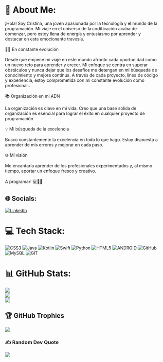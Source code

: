 # 💫 About Me:
¡Hola! Soy Cristina, una joven apasionada por la tecnología y el mundo de la programación. Mi viaje en el universo de la codificación acaba de comenzar, pero estoy llena de energía y entusiasmo por aprender y destacar en esta emocionante travesía.<br><br>👩‍💻 En constante evolución<br><br>Desde que empecé mi viaje en este mundo afronto cada oportunidad como un nuevo reto para aprender y crecer. Mi enfoque se centra en superar obstáculos y nunca dejar que los desafíos me detengan en mi búsqueda de conocimiento y mejora continua. A través de cada proyecto, línea de código y experiencia, estoy comprometida con mi constante evolución como profesional..<br><br>📚 Organización en mi ADN<br><br>La organización es clave en mi vida.  Creo que una base sólida de organización es esencial para lograr el éxito en cualquier proyecto de programación.<br><br>💡 Mi búsqueda de la excelencia<br><br>Busco constantemente la excelencia en todo lo que hago. Estoy dispuesta a aprender de mis errores y mejorar en cada paso. <br><br>🌐 Mi visión<br><br>Me encantaría aprender de los profesionales experimentados y, al mismo tiempo, aportar un enfoque fresco y creativo.<br><br>A programar! 💻🌟🚀


## 🌐 Socials:
[![LinkedIn](https://img.shields.io/badge/LinkedIn-%230077B5.svg?logo=linkedin&logoColor=white)](https://linkedin.com/in/cristinaamoedofragueiro) 

# 💻 Tech Stack:
![CSS3](https://img.shields.io/badge/css3-%231572B6.svg?style=for-the-badge&logo=css3&logoColor=white) ![Java](https://img.shields.io/badge/java-%23ED8B00.svg?style=for-the-badge&logo=java&logoColor=white) ![Kotlin](https://img.shields.io/badge/kotlin-%230095D5.svg?style=for-the-badge&logo=kotlin&logoColor=white) ![Swift](https://img.shields.io/badge/swift-F54A2A?style=for-the-badge&logo=swift&logoColor=white) ![Python](https://img.shields.io/badge/python-3670A0?style=for-the-badge&logo=python&logoColor=ffdd54) ![HTML5](https://img.shields.io/badge/html5-%23E34F26.svg?style=for-the-badge&logo=html5&logoColor=white) ![ANDROID](https://img.shields.io/badge/android-%2320232a.svg?style=for-the-badge&logo=android&logoColor=%a4c639) ![GitHub](https://img.shields.io/badge/GitHub-%23121011.svg?style=for-the-badge&logo=github&logoColor=white) ![MySQL](https://img.shields.io/badge/mysql-%2300f.svg?style=for-the-badge&logo=mysql&logoColor=white) ![GIT](https://img.shields.io/badge/Git-fc6d26?style=for-the-badge&logo=git&logoColor=white)
# 📊 GitHub Stats:
![](https://github-readme-stats.vercel.app/api?username=crisamoedo&theme=omni&hide_border=false&include_all_commits=false&count_private=false)<br/>
![](https://github-readme-streak-stats.herokuapp.com/?user=crisamoedo&theme=omni&hide_border=false)<br/>
![](https://github-readme-stats.vercel.app/api/top-langs/?username=crisamoedo&theme=omni&hide_border=false&include_all_commits=false&count_private=false&layout=compact)

## 🏆 GitHub Trophies
![](https://github-profile-trophy.vercel.app/?username=crisamoedo&theme=radical&no-frame=false&no-bg=true&margin-w=4)

### ✍️ Random Dev Quote
![](https://quotes-github-readme.vercel.app/api?type=vetical&theme=dark)

<!-- Proudly created with GPRM ( https://gprm.itsvg.in ) -->
